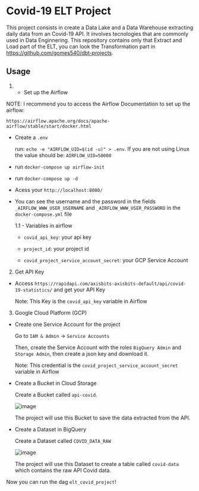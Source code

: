 # Covid-19 ELT Project

This project consists in create a Data Lake and a Data Warehouse extracting daily data from an Covid-19 API. It involves tecnologies that are commonly used in Data Enginnering.
This repository contains only that Extract and Load part of the ELT, you can look the Transformation part in https://github.com/gomes540/dbt-projects.

## Usage

1. - Set up the Airflow

NOTE: I recommend you to access the Airflow Documentation to set up the airflow:

`https://airflow.apache.org/docs/apache-airflow/stable/start/docker.html`

 - Create a `.env`

     run: `echo -e "AIRFLOW_UID=$(id -u)" > .env`. If you are not using Linux the value should be: `AIRFLOW_UID=50000`
     
 - run `docker-compose up airflow-init`
 
 - run `docker-compose up -d`
  
 - Acess your `http://localhost:8080/`

 - You can see the username and the password in the fields `_AIRFLOW_WWW_USER_USERNAME` and `_AIRFLOW_WWW_USER_PASSWORD` in the `docker-compose.yml` file

     1.1 - Variables in airflow
     
      - `covid_api_key`: your api key

      - `project_id`: your project id

      - `covid_project_service_account_secret`: your GCP Service Account


2. Get API Key

 - Access `https://rapidapi.com/axisbits-axisbits-default/api/covid-19-statistics/` and get your API Key

     Note: This Key is the `covid_api_key` variable in Airflow


3. Google Cloud Platform (GCP)

 - Create one Service Account for the project

     Go to `IAM & Admin` -> `Service Accounts`
     
     Then, create the Service Account with the roles `BigQuery Admin` and `Storage Admin`, then create a json key and download it. 
     
     Note: This credential is the `covid_project_service_account_secret` variable in Airflow

 - Create a Bucket in Cloud Storage
 
      Create a Bucket called `api-covid`.
      
      ![image](https://user-images.githubusercontent.com/72705868/146656604-833be9aa-d9ea-4e51-af8c-12925877b9c9.png)
      
      The project will use this Bucket to save the data extracted from the API.

 - Create a Dataset in BigQuery

     Create a Dataset called `COVID_DATA_RAW`
     
     ![image](https://user-images.githubusercontent.com/72705868/146656562-6a7a9562-a480-4fed-b69f-188bb242b470.png)
     
     The project will use this Dataset to create a table called `covid-data` which contains the raw API Covid data.
     
Now you can run the dag `elt_covid_project`!

 

